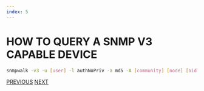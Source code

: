 ```yaml
---
index: 5
---
```

# HOW TO QUERY A SNMP V3 CAPABLE DEVICE

```bash
snmpwalk -v3 -u [user] -l authNoPriv -a md5 -A [community] [node] [oid]
```

[PREVIOUS](pages/bash_automation/AWK.md) [NEXT](pages/bash_automation/BTRFS.md)
